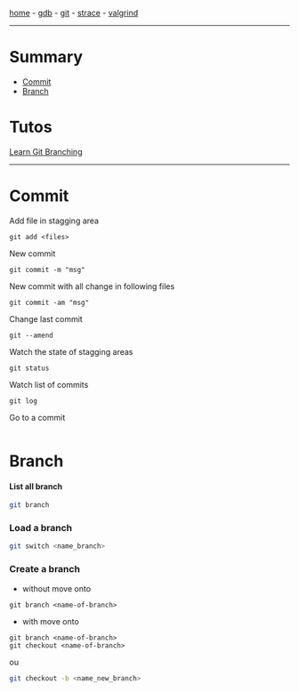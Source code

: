 [home](README) - [gdb](gdb) - [git](git) - [strace](strace) - [valgrind](valgrind)
***
# Summary
- [Commit](#commit)
- [Branch](#branch)

# Tutos
[Learn Git Branching](https://learngitbranching.js.org/?locale=fr_FR)
***
# Commit
Add file in stagging area
```
git add <files>
```
New commit
```
git commit -m "msg"
```
New commit with all change in following files
```
git commit -am "msg"
```
Change last commit
```
git --amend
```
Watch the state of stagging areas
```
git status
```
Watch list of commits
```
git log
```
Go to a commit
```

```
# Branch
#### List all branch
```bash
git branch
```
### Load a branch
```bash
git switch <name_branch>
```
### Create a branch
- without move onto 
```
git branch <name-of-branch>
```
- with move onto
```
git branch <name-of-branch>
git checkout <name-of-branch>
```
ou
```bash
git checkout -b <name_new_branch>
```